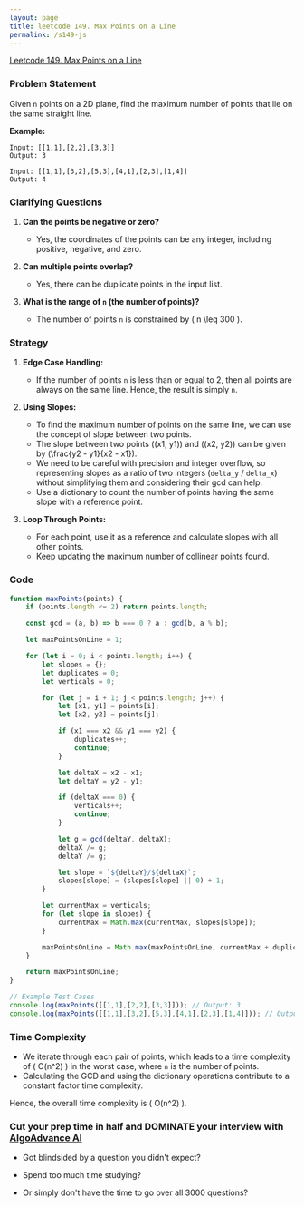 ```yaml
---
layout: page
title: leetcode 149. Max Points on a Line
permalink: /s149-js
---
```

[Leetcode 149. Max Points on a Line](https://algoadvance.github.io/algoadvance/l149)
### Problem Statement

Given `n` points on a 2D plane, find the maximum number of points that lie on the same straight line.

**Example:**
```
Input: [[1,1],[2,2],[3,3]]
Output: 3

Input: [[1,1],[3,2],[5,3],[4,1],[2,3],[1,4]]
Output: 4
```

### Clarifying Questions

1. **Can the points be negative or zero?**
   - Yes, the coordinates of the points can be any integer, including positive, negative, and zero.

2. **Can multiple points overlap?**
   - Yes, there can be duplicate points in the input list.

3. **What is the range of `n` (the number of points)?**
   - The number of points `n` is constrained by \( n \leq 300 \).

### Strategy

1. **Edge Case Handling:**
   - If the number of points `n` is less than or equal to 2, then all points are always on the same line. Hence, the result is simply `n`.

2. **Using Slopes:**
   - To find the maximum number of points on the same line, we can use the concept of slope between two points.
   - The slope between two points \((x1, y1)\) and \((x2, y2)\) can be given by \(\frac{y2 - y1}{x2 - x1}\).
   - We need to be careful with precision and integer overflow, so representing slopes as a ratio of two integers (`delta_y` / `delta_x`) without simplifying them and considering their gcd can help.
   - Use a dictionary to count the number of points having the same slope with a reference point.

3. **Loop Through Points:**
   - For each point, use it as a reference and calculate slopes with all other points.
   - Keep updating the maximum number of collinear points found.

### Code

```javascript
function maxPoints(points) {
    if (points.length <= 2) return points.length;

    const gcd = (a, b) => b === 0 ? a : gcd(b, a % b);

    let maxPointsOnLine = 1;

    for (let i = 0; i < points.length; i++) {
        let slopes = {};
        let duplicates = 0;
        let verticals = 0;

        for (let j = i + 1; j < points.length; j++) {
            let [x1, y1] = points[i];
            let [x2, y2] = points[j];

            if (x1 === x2 && y1 === y2) {
                duplicates++;
                continue;
            }

            let deltaX = x2 - x1;
            let deltaY = y2 - y1;

            if (deltaX === 0) {
                verticals++;
                continue;
            }

            let g = gcd(deltaY, deltaX);
            deltaX /= g;
            deltaY /= g;

            let slope = `${deltaY}/${deltaX}`;
            slopes[slope] = (slopes[slope] || 0) + 1;
        }

        let currentMax = verticals;
        for (let slope in slopes) {
            currentMax = Math.max(currentMax, slopes[slope]);
        }

        maxPointsOnLine = Math.max(maxPointsOnLine, currentMax + duplicates + 1);
    }

    return maxPointsOnLine;
}

// Example Test Cases
console.log(maxPoints([[1,1],[2,2],[3,3]])); // Output: 3
console.log(maxPoints([[1,1],[3,2],[5,3],[4,1],[2,3],[1,4]])); // Output: 4
```

### Time Complexity

- We iterate through each pair of points, which leads to a time complexity of \( O(n^2) \) in the worst case, where `n` is the number of points.
- Calculating the GCD and using the dictionary operations contribute to a constant factor time complexity.

Hence, the overall time complexity is \( O(n^2) \).


### Cut your prep time in half and DOMINATE your interview with [AlgoAdvance AI](https://algoAdvance.com)

- Got blindsided by a question you didn't expect?

- Spend too much time studying?

- Or simply don't have the time to go over all 3000 questions?

